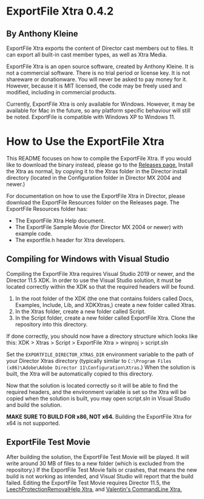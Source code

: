 # ExportFile Xtra 0.4.2
## By Anthony Kleine

ExportFile Xtra exports the content of Director cast members out to files. It can export all built-in cast member types, as well as Xtra Media.

ExportFile Xtra is an open source software, created by Anthony Kleine. It is not a commercial software. There is no trial period or license key. It is not shareware or donationware. You will never be asked to pay money for it. However, because it is MIT licensed, the code may be freely used and modified, including in commercial products.

Currently, ExportFile Xtra is only available for Windows. However, it may be available for Mac in the future, so any platform specific behaviour will still be noted. ExportFile is compatible with Windows XP to Windows 11.

# How to Use the ExportFile Xtra

This README focuses on how to compile the ExportFile Xtra. If you would like to download the binary instead, please go to the [Releases page.](https://github.com/tomysshadow/ExportFile-Xtra/releases) Install the Xtra as normal, by copying it to the Xtras folder in the Director install directory (located in the Configuration folder in Director MX 2004 and newer.)

For documentation on how to use the ExportFile Xtra in Director, please download the ExportFile Resources folder on the Releases page. The ExportFile Resources folder has:

- The ExportFile Xtra Help document.
- The ExportFile Sample Movie (for Director MX 2004 or newer) with example code.
- The exportfile.h header for Xtra developers.

## Compiling for Windows with Visual Studio

Compiling the ExportFile Xtra requires Visual Studio 2019 or newer, and the Director 11.5 XDK. In order to use the Visual Studio solution, it must be located correctly within the XDK so that the required headers will be found.

1. In the root folder of the XDK (the one that contains folders called Docs, Examples, Include, Lib, and XDKXtras,) create a new folder called Xtras.
2. In the Xtras folder, create a new folder called Script.
3. In the Script folder, create a new folder called ExportFile Xtra. Clone the repository into this directory.

If done correctly, you should now have a directory structure which looks like this:
XDK > Xtras > Script > ExportFile Xtra > winproj > script.sln

Set the `EXPORTFILE_DIRECTOR_XTRAS_DIR` environment variable to the path of your Director Xtras directory (typically similar to `C:\Program Files (x86)\Adobe\Adobe Director 11\Configuration\Xtras`.) When the solution is built, the Xtra will be automatically copied to this directory.

Now that the solution is located correctly so it will be able to find the required headers, and the environment variable is set so the Xtra will be copied when the solution is built, you may open script.sln in Visual Studio and build the solution.

**MAKE SURE TO BUILD FOR x86, NOT x64.** Building the ExportFile Xtra for x64 is not supported.

## ExportFile Test Movie

After building the solution, the ExportFile Test Movie will be played. It will write around 30 MB of files to a new folder (which is excluded from the repository.) If the ExportFile Test Movie fails or crashes, that means the new build is not working as intended, and Visual Studio will report that the build failed. Editing the ExportFile Test Movie requires Director 11.5, the [LeechProtectionRemovalHelp Xtra](https://github.com/tomysshadow/LeechProtectionRemovalHelp-Xtra/releases), and [Valentin's CommandLine Xtra.](https://valentin.dasdeck.com/xtras/commandline_xtra/)